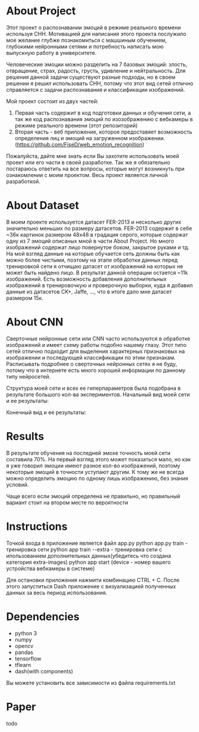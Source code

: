 # About Project
Этот проект о распознавании эмоций в режиме реального времени используя СНН.
Мотивацией для написания этого проекта послужило мое желание глубже познакомиться с машшиным обучением, глубокими нейронными сетями и потребность написать мою выпускную работу в университете.

Человеческие эмоции можно разделить на 7 базовых эмоций: злость, отвращение, страх, радость, грусть, удивление и нейтральность.
Для решения данной задачи существуют разные подходы, но в своем решении я решил использовать СНН, потому что этот вид сетей отлично справляется с задачи распознавания и классификации изображений.

Мой проект состоит из двух частей:
1. Первая часть содержит в код подготовки данных и обучения сети, а так же код распознавания эмоций по изозображению с вебкамеры в режиме реального времени (этот репозиторий)
2. Вторая часть - веб приложение, которое предоставяет возможность определения лиц и эмоций на загруженном изображении. (https://github.com/FiseD/web_emotion_recognition)

Пожалуйста, дайте мне знать если Вы захотите использовать моей проект или его части в своей разработке. Так же я обязательно постараюсь ответить на все вопросы, которые могут возникнуть при ознакомлении с моим проектом.
Весь проект является личной разработкой.

# About Dataset
В моем проекте используется датасет FER-2013 и несколько других значительно меньших по размеру датасетов.
FER-2013 содержит в себе ~36к картинок размером 48х48 в градация серого, которые содержат одну из 7 эмоций описаных мной в части About Project.
Но много изображений содержат лицо повернутое боком, закрытое руками и тд. На мой взгляд данные на которые обучается сеть должны быть как можно более чистыми, поэтому на этапе обработки данных перед тренировкой сети я отчищаю датасет от изображений на которых не может быть найдено лицо. В результат данной операции остается ~11k изображений.
Есть возможность добавления дополнительных изображений в тренировочкую и проверочную выборки, куда я добавил данные из датасетов CK+, Jaffe, ..., что в итоге дало мне датасет размером 15к.

# About CNN
Сверточные нейронные сети или CNN часто используются в обработке изображений и имеет схему работы подобно нашему глазу. Этот типо сетей отлично подходит для выделения характерных признаковых на изображении и последующей классификации по этим признакам. Расписывать подробнее о сверточных нейронных сетях я не буду, потому что в интернете есть много хорошей информации по данному типу нейросетей.

Структура моей сети и всех ее гиперпараметров была подобрана в результате большого кол-ва экспериментов.
Начальный вид моей сети и ее результаты:

Конечный вид и ее результаты:

# Results
В результате обучения на последней эмохе точность моей сети составила 70%. На первый взгляд этого может показаться мало, но как я уже говорил эмоции имеют разное кол-во изображений, поэтому некоторые эмоций в точности уступают другим. К тому же не всегда можно определить эмоцию по одному лишь изображению, без знания условий.

Чаще всего если эмоций определена не правильно, но правильный вариант стоит на втором месте по вероятности

# Instructions
Точкой входа в приложение является файл app.py
python app.py train - тренировка сети
python app train --extra - тренировка сети с ипользованием дополнительных данных(убедитесь что создана категория extra-images)
python app start <device> (device - номер вашего устройства вебкамеры в системе)
  
Для остановки приложения нажмити комбинацию CTRL + C. После этого запуститься Dash приложение с визуализацией полученных данных за весь период использования.

# Dependencies
- python 3
- numpy
- opencv
- pandas
- tensorflow
- tflearn
- dash(with components)

Вы можете установить все зависимости из файла requirements.txt

# Paper
todo
